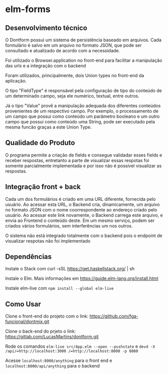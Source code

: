 # elm-forms

## Desenvolvimento técnico
O Dontform possui um sistema de persistência baseado em arquivos. Cada formulário é salvo em um arquivo no formato JSON, que pode ser consultado e atualizado de acordo com a necessidade.

Foi utilizado o Browser.application no front-end para facilitar a manipulação das urls e a integração com o backend

Foram utilizados, principalmente, dois Union types no front-end da aplicação. 
    
O tipo "FieldType" é responsável pela configuração de tipo do conteúdo de um determinado campo, seja ele numérico, textual, entre outros. 
    
Já o tipo "Value" provê a manipulação adequada dos diferentes conteúdos provenientes de um respectivo campo. Por exemplo, o processamento de um campo que possui como conteúdo um parâmetro booleano e um outro campo que possui como conteúdo uma String, pode ser executado pela mesma funcão graças a este Union Type.

## Qualidade do Produto
O programa permite a criação de fields e consegue validadar esses fields e receber respostas, entretanto a parte de visualizar essas respotas foi somente parcialmente implementada e por isso não é possível visualizar as respostas. 

## Integração front + back
Cada um dos formulários é criado em uma URL diferente, fornecida pelo usuário. Ao acessar esta URL, o Backend cria, dinamicamente, um arquivo no formato JSON com o nome coorrespondente ao endereço criado pelo usuário. Ao acessar este link novamente, o Backend carrega este arquivo, e envia ao Frontend o conteúdo deste. Em um mesmo serviço, podem ser criados vários formulários, sem interferências um nos outros.

O sistema não está integrado totalmente com o backend pois o endpoint de visualizar respotas não foi implementado



## Dependências

  Instale o Stack com curl -sSL https://get.haskellstack.org/ | sh

  Instale o Elm. Mais informações em https://guide.elm-lang.org/install.html

  Instale elm-live com `npm install --global elm-live`

## Como Usar

  Clone o front-end do projeto com o link: https://github.com/fga-funcional/dontmix.git

  Clone o back-end do prjeto o link: https://gitlab.com/LucasMartins/dontform.git

  Rode os comandos `elm-live src/App.elm --open --pushstate` e `devd -X /api/=http://localhost:3000 /=http://localhost:8000 -p 8080`

  Acesse `localhost:8000/anything` para o front end e `localhost:8000/api/anything` para o backend
